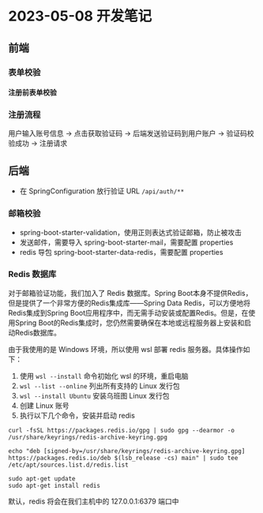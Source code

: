 # 2023-05-08 开发笔记

## 前端

### 表单校验

#### 注册前表单校验

### 注册流程

用户输入账号信息 -> 点击获取验证码 -> 后端发送验证码到用户账户 -> 验证码校验成功 -> 注册请求

## 后端

- 在 SpringConfiguration 放行验证 URL `/api/auth/**`

### 邮箱校验

- spring-boot-starter-validation，使用正则表达式验证邮箱，防止被攻击
- 发送邮件，需要导入 spring-boot-starter-mail，需要配置 properties
- redis 导包 spring-boot-starter-data-redis，需要配置 properties

### Redis 数据库

对于邮箱验证功能，我们加入了 Redis 数据库。Spring Boot本身不提供Redis，但是提供了一个非常方便的Redis集成库——Spring Data
Redis，可以方便地将Redis集成到Spring Boot应用程序中，而无需手动安装或配置Redis。但是，在使用Spring
Boot的Redis集成时，您仍然需要确保在本地或远程服务器上安装和启动Redis数据库。

由于我使用的是 Windows 环境，所以使用 wsl 部署 redis 服务器。具体操作如下：

1. 使用 `wsl --install` 命令初始化 wsl 的环境，重启电脑
2. `wsl --list --online` 列出所有支持的 Linux 发行包
3. `wsl --install Ubuntu` 安装乌班图 Linux 发行包
4. 创建 Linux 账号
5. 执行以下几个命令，安装并启动 redis

```shell
curl -fsSL https://packages.redis.io/gpg | sudo gpg --dearmor -o /usr/share/keyrings/redis-archive-keyring.gpg

echo "deb [signed-by=/usr/share/keyrings/redis-archive-keyring.gpg] https://packages.redis.io/deb $(lsb_release -cs) main" | sudo tee /etc/apt/sources.list.d/redis.list

sudo apt-get update
sudo apt-get install redis
```

默认，redis 将会在我们主机中的 127.0.0.1:6379 端口中